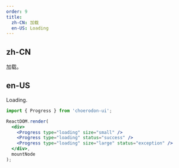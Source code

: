 ```yaml
---
order: 9
title:
  zh-CN: 加载
  en-US: Loading
---
```


## zh-CN

加载。


## en-US

Loading.


````jsx
import { Progress } from 'choerodon-ui';

ReactDOM.render(
  <div>
    <Progress type="loading" size="small" />
    <Progress type="loading" status="success" />
    <Progress type="loading" size="large" status="exception" />
  </div>,
  mountNode
);

````
